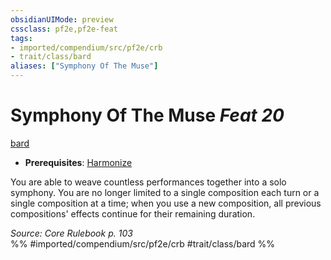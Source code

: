```yaml
---
obsidianUIMode: preview
cssclass: pf2e,pf2e-feat
tags:
- imported/compendium/src/pf2e/crb
- trait/class/bard
aliases: ["Symphony Of The Muse"]
---
```

# Symphony Of The Muse  *Feat 20*  
[bard](rules/traits/bard.md)  

- **Prerequisites**: [Harmonize](harmonize.md)

You are able to weave countless performances together into a solo symphony. You are no longer limited to a single composition each turn or a single composition at a time; when you use a new composition, all previous compositions' effects continue for their remaining duration.

*Source: Core Rulebook p. 103*  
%% #imported/compendium/src/pf2e/crb #trait/class/bard %%